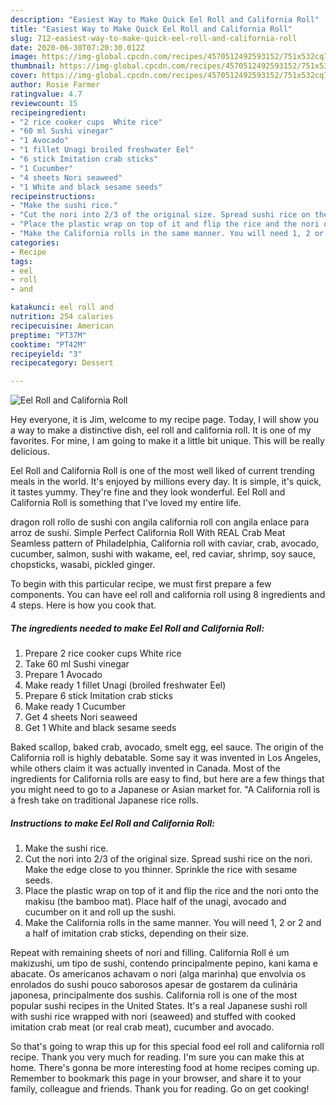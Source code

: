 ```yaml
---
description: "Easiest Way to Make Quick Eel Roll and California Roll"
title: "Easiest Way to Make Quick Eel Roll and California Roll"
slug: 712-easiest-way-to-make-quick-eel-roll-and-california-roll
date: 2020-06-30T07:20:30.012Z
image: https://img-global.cpcdn.com/recipes/4570512492593152/751x532cq70/eel-roll-and-california-roll-recipe-main-photo.jpg
thumbnail: https://img-global.cpcdn.com/recipes/4570512492593152/751x532cq70/eel-roll-and-california-roll-recipe-main-photo.jpg
cover: https://img-global.cpcdn.com/recipes/4570512492593152/751x532cq70/eel-roll-and-california-roll-recipe-main-photo.jpg
author: Rosie Farmer
ratingvalue: 4.7
reviewcount: 15
recipeingredient:
- "2 rice cooker cups  White rice"
- "60 ml Sushi vinegar"
- "1 Avocado"
- "1 fillet Unagi broiled freshwater Eel"
- "6 stick Imitation crab sticks"
- "1 Cucumber"
- "4 sheets Nori seaweed"
- "1 White and black sesame seeds"
recipeinstructions:
- "Make the sushi rice."
- "Cut the nori into 2/3 of the original size. Spread sushi rice on the nori. Make the edge close to you thinner. Sprinkle the rice with sesame seeds."
- "Place the plastic wrap on top of it and flip the rice and the nori onto the makisu (the bamboo mat). Place half of the unagi, avocado and cucumber on it and roll up the sushi."
- "Make the California rolls in the same manner. You will need 1, 2 or 2 and a half of imitation crab sticks, depending on their size."
categories:
- Recipe
tags:
- eel
- roll
- and

katakunci: eel roll and 
nutrition: 254 calories
recipecuisine: American
preptime: "PT37M"
cooktime: "PT42M"
recipeyield: "3"
recipecategory: Dessert

---
```



![Eel Roll and California Roll](https://img-global.cpcdn.com/recipes/4570512492593152/751x532cq70/eel-roll-and-california-roll-recipe-main-photo.jpg)

Hey everyone, it is Jim, welcome to my recipe page. Today, I will show you a way to make a distinctive dish, eel roll and california roll. It is one of my favorites. For mine, I am going to make it a little bit unique. This will be really delicious.

Eel Roll and California Roll is one of the most well liked of current trending meals in the world. It's enjoyed by millions every day. It is simple, it's quick, it tastes yummy. They're fine and they look wonderful. Eel Roll and California Roll is something that I've loved my entire life.

dragon roll rollo de sushi con angila california roll con angila enlace para arroz de sushi. Simple Perfect California Roll With REAL Crab Meat Seamless pattern of Philadelphia, California roll with caviar, crab, avocado, cucumber, salmon, sushi with wakame, eel, red caviar, shrimp, soy sauce, chopsticks, wasabi, pickled ginger.


To begin with this particular recipe, we must first prepare a few components. You can have eel roll and california roll using 8 ingredients and 4 steps. Here is how you cook that.

<!--inarticleads1-->

##### The ingredients needed to make Eel Roll and California Roll:

1. Prepare 2 rice cooker cups  White rice
1. Take 60 ml Sushi vinegar
1. Prepare 1 Avocado
1. Make ready 1 fillet Unagi (broiled freshwater Eel)
1. Prepare 6 stick Imitation crab sticks
1. Make ready 1 Cucumber
1. Get 4 sheets Nori seaweed
1. Get 1 White and black sesame seeds


Baked scallop, baked crab, avocado, smelt egg, eel sauce. The origin of the California roll is highly debatable. Some say it was invented in Los Angeles, while others claim it was actually invented in Canada. Most of the ingredients for California rolls are easy to find, but here are a few things that you might need to go to a Japanese or Asian market for. &#34;A California roll is a fresh take on traditional Japanese rice rolls. 

<!--inarticleads2-->

##### Instructions to make Eel Roll and California Roll:

1. Make the sushi rice.
1. Cut the nori into 2/3 of the original size. Spread sushi rice on the nori. Make the edge close to you thinner. Sprinkle the rice with sesame seeds.
1. Place the plastic wrap on top of it and flip the rice and the nori onto the makisu (the bamboo mat). Place half of the unagi, avocado and cucumber on it and roll up the sushi.
1. Make the California rolls in the same manner. You will need 1, 2 or 2 and a half of imitation crab sticks, depending on their size.


Repeat with remaining sheets of nori and filling. California Roll é um makizushi, um tipo de sushi, contendo principalmente pepino, kani kama e abacate. Os americanos achavam o nori (alga marinha) que envolvia os enrolados do sushi pouco saborosos apesar de gostarem da culinária japonesa, principalmente dos sushis. California roll is one of the most popular sushi recipes in the United States. It&#39;s a real Japanese sushi roll with sushi rice wrapped with nori (seaweed) and stuffed with cooked imitation crab meat (or real crab meat), cucumber and avocado. 

So that's going to wrap this up for this special food eel roll and california roll recipe. Thank you very much for reading. I'm sure you can make this at home. There's gonna be more interesting food at home recipes coming up. Remember to bookmark this page in your browser, and share it to your family, colleague and friends. Thank you for reading. Go on get cooking!
